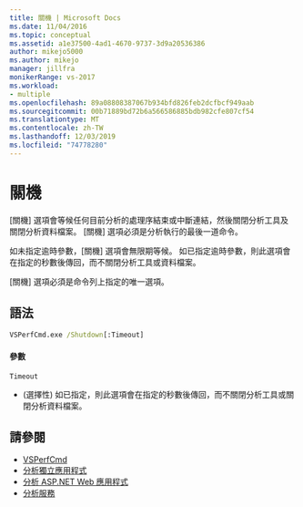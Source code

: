 ```yaml
---
title: 關機 | Microsoft Docs
ms.date: 11/04/2016
ms.topic: conceptual
ms.assetid: a1e37500-4ad1-4670-9737-3d9a20536386
author: mikejo5000
ms.author: mikejo
manager: jillfra
monikerRange: vs-2017
ms.workload:
- multiple
ms.openlocfilehash: 89a08808387067b934bfd826feb2dcfbcf949aab
ms.sourcegitcommit: 00b71889bd72b6a566586885bdb982cfe807cf54
ms.translationtype: MT
ms.contentlocale: zh-TW
ms.lasthandoff: 12/03/2019
ms.locfileid: "74778280"
---
```

# <a name="shutdown"></a>關機
[關機] 選項會等候任何目前分析的處理序結束或中斷連結，然後關閉分析工具及關閉分析資料檔案。 [關機] 選項必須是分析執行的最後一道命令。

 如未指定逾時參數，[關機] 選項會無限期等候。 如已指定逾時參數，則此選項會在指定的秒數後傳回，而不關閉分析工具或資料檔案。

 [關機] 選項必須是命令列上指定的唯一選項。

## <a name="syntax"></a>語法

```cmd
VSPerfCmd.exe /Shutdown[:Timeout]
```

#### <a name="parameters"></a>參數
`Timeout`
- (選擇性) 如已指定，則此選項會在指定的秒數後傳回，而不關閉分析工具或關閉分析資料檔案。

## <a name="see-also"></a>請參閱
- [VSPerfCmd](../profiling/vsperfcmd.md)
- [分析獨立應用程式](../profiling/command-line-profiling-of-stand-alone-applications.md)
- [分析 ASP.NET Web 應用程式](../profiling/command-line-profiling-of-aspnet-web-applications.md)
- [分析服務](../profiling/command-line-profiling-of-services.md)
